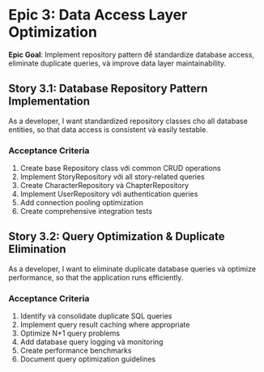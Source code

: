# Epic 3: Data Access Layer Optimization

**Epic Goal**: Implement repository pattern để standardize database access, eliminate duplicate queries, và improve data layer maintainability.

## Story 3.1: Database Repository Pattern Implementation

As a developer,
I want standardized repository classes cho all database entities,
so that data access is consistent và easily testable.

### Acceptance Criteria

1. Create base Repository class với common CRUD operations
2. Implement StoryRepository với all story-related queries
3. Create CharacterRepository và ChapterRepository
4. Implement UserRepository với authentication queries
5. Add connection pooling optimization
6. Create comprehensive integration tests

## Story 3.2: Query Optimization & Duplicate Elimination

As a developer,
I want to eliminate duplicate database queries và optimize performance,
so that the application runs efficiently.

### Acceptance Criteria

1. Identify và consolidate duplicate SQL queries
2. Implement query result caching where appropriate
3. Optimize N+1 query problems
4. Add database query logging và monitoring
5. Create performance benchmarks
6. Document query optimization guidelines
